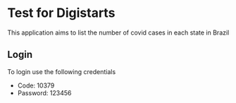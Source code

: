 # Test for Digistarts

This application aims to list the number of covid cases in each state in Brazil

## Login

To login use the following credentials

- Code: 10379
- Password: 123456
